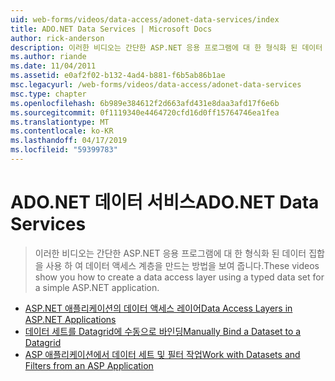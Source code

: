 ```yaml
---
uid: web-forms/videos/data-access/adonet-data-services/index
title: ADO.NET Data Services | Microsoft Docs
author: rick-anderson
description: 이러한 비디오는 간단한 ASP.NET 응용 프로그램에 대 한 형식화 된 데이터 집합을 사용 하 여 데이터 액세스 계층을 만드는 방법을 보여 줍니다.
ms.author: riande
ms.date: 11/04/2011
ms.assetid: e0af2f02-b132-4ad4-b881-f6b5ab86b1ae
msc.legacyurl: /web-forms/videos/data-access/adonet-data-services
msc.type: chapter
ms.openlocfilehash: 6b989e384612f2d663afd431e8daa3afd17f6e6b
ms.sourcegitcommit: 0f1119340e4464720cfd16d0ff15764746ea1fea
ms.translationtype: MT
ms.contentlocale: ko-KR
ms.lasthandoff: 04/17/2019
ms.locfileid: "59399783"
---
```

# <a name="adonet-data-services"></a><span data-ttu-id="06c51-103">ADO.NET 데이터 서비스</span><span class="sxs-lookup"><span data-stu-id="06c51-103">ADO.NET Data Services</span></span>

> <span data-ttu-id="06c51-104">이러한 비디오는 간단한 ASP.NET 응용 프로그램에 대 한 형식화 된 데이터 집합을 사용 하 여 데이터 액세스 계층을 만드는 방법을 보여 줍니다.</span><span class="sxs-lookup"><span data-stu-id="06c51-104">These videos show you how to create a data access layer using a typed data set for a simple ASP.NET application.</span></span>


- [<span data-ttu-id="06c51-105">ASP.NET 애플리케이션의 데이터 액세스 레이어</span><span class="sxs-lookup"><span data-stu-id="06c51-105">Data Access Layers in ASP.NET Applications</span></span>](data-access-layers-in-aspnet-applications.md)
- [<span data-ttu-id="06c51-106">데이터 세트를 Datagrid에 수동으로 바인딩</span><span class="sxs-lookup"><span data-stu-id="06c51-106">Manually Bind a Dataset to a Datagrid</span></span>](how-to-manually-bind-a-dataset-to-a-datagrid.md)
- [<span data-ttu-id="06c51-107">ASP 애플리케이션에서 데이터 세트 및 필터 작업</span><span class="sxs-lookup"><span data-stu-id="06c51-107">Work with Datasets and Filters from an ASP Application</span></span>](how-to-work-with-datasets-and-filters-from-an-asp-application.md)
